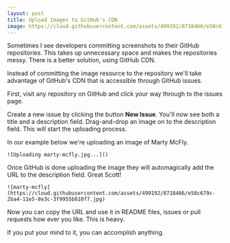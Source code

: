 ```yaml
---
layout: post
title: Upload Images to GitHub's CDN
image: https://cloud.githubusercontent.com/assets/499192/8718466/e58c679c-2ba4-11e5-8e3c-3f9955b810f7.jpg
---
```


Sometimes I see developers committing screenshots to their GitHub repositories. This takes up unnecessary space and makes the repositories messy. There is a better solution, using GitHub CDN.

Instead of committing the image resource to the repository we'll take advantage of GitHub's CDN that is accessible through GitHub issues.

First, visit any repository on GitHub and click your way through to the issues page.

Create a new issue by clicking the button **New Issue**. You'll now see both a title and a description field. Drag-and-drop an image on to the description field. This will start the uploading process.

In our example below we're uploading an image of Marty McFly.

```
![Uploading marty-mcfly.jpg...]()
```

Once GitHub is done uploading the image they will automagically add the URL to the description field. Great Scott!

```
![marty-mcfly](https://cloud.githubusercontent.com/assets/499192/8718466/e58c679c-2ba4-11e5-8e3c-3f9955b810f7.jpg)
```

Now you can copy the URL and use it in README files, issues or pull requests how ever you like. This is heavy.

If you put your mind to it, you can accomplish anything.
